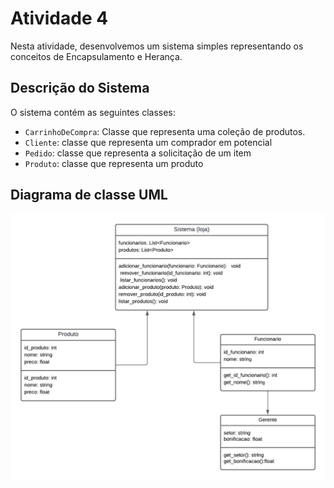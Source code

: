 # Atividade 4

Nesta atividade, desenvolvemos um sistema simples representando os conceitos de Encapsulamento e Herança.

## Descrição do Sistema

O sistema contém as seguintes classes:

- `CarrinhoDeCompra`: Classe que representa uma coleção de produtos.
- `Cliente`: classe que representa um comprador em potencial
- `Pedido`: classe que representa a solicitação de um item
- `Produto`: classe que representa um produto 

## Diagrama de classe UML

![Diagrama de classe](src/loja.png)

